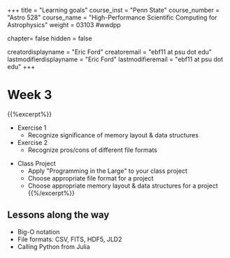 +++
title = "Learning goals"
course_inst = "Penn State"
course_number = "Astro 528"
course_name = "High-Performance Scientific Computing for Astrophysics"
weight = 03103  #wwdpp

chapter= false
hidden = false

creatordisplayname = "Eric Ford"
creatoremail = "ebf11 at psu dot edu"
lastmodifierdisplayname = "Eric Ford"
lastmodifieremail = "ebf11 at psu dot edu"
+++

# Week 3
{{%excerpt%}}
- Exercise 1
   - Recognize significance of memory layout & data structures
- Exercise 2
   - Recognize pros/cons of different file formats
<!--
- Exercise 3
   - Recognize importance of choosing an efficient algorithm
   - Use DataFrames efficiently via `join` and queries
-->
- Class Project
   - Apply "Programming in the Large" to your class project
   - Choose appropriate file format for a project
   - Choose appropriate memory layout & data structures for a project
{{%/excerpt%}}

## Lessons along the way
- Big-O notation
- File formats: CSV, FITS, HDF5, JLD2
- Calling Python from Julia
